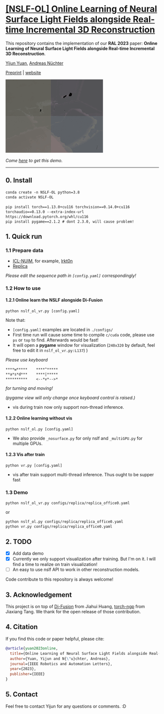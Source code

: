 # [[NSLF-OL] Online Learning of Neural Surface Light Fields alongside Real-time Incremental 3D Reconstruction](https://jarrome.github.io/NSLF-OL/)

This repository contains the implementation of our **RAL 2023** paper: **Online Learning of Neural Surface Light Fields alongside Real-time Incremental 3D Reconstruction**.

[Yijun Yuan](https://jarrome.github.io/), [Andreas Nüchter](https://www.informatik.uni-wuerzburg.de/space/mitarbeiter/nuechter/)

[Preprint](http://arxiv.org/abs/2305.00282) |  [website](https://jarrome.github.io/NSLF-OL/)


<p align="left">
  <img src="./media/office0.gif" alt="vis during traning" />
</p>

*Come [here](https://github.com/Jarrome/NSLF-OL#13-demo) to get this demo.*

---

## 0. Install
```
conda create -n NSLF-OL python=3.8
conda activate NSLF-OL

pip install torch==1.13.0+cu116 torchvision==0.14.0+cu116 torchaudio==0.13.0 --extra-index-url https://download.pytorch.org/whl/cu116
pip install pygame==2.1.2 # dont 2.3.0, will cause problem!
```

## 1. Quick run
### 1.1 Prepare data
* [ICL-NUIM](https://www.doc.ic.ac.uk/~ahanda/VaFRIC/iclnuim.html), for example, [lrkt0n](http://www.doc.ic.ac.uk/~ahanda/living_room_traj0n_frei_png.tar.gz)
* [Replica](https://github.com/cvg/nice-slam/blob/master/scripts/download_replica.sh)

*Please edit the sequence path in `[config.yaml]` correspondingly!*

### 1.2 How to use
#### 1.2.1 Online learn the NSLF alongside Di-Fusion
```
python nslf_ol_vr.py [config.yaml]
```
Note that:
* `[config.yaml]` examples are located in `./configs/`
* First time run will cause some time to compile `c/cuda` code, please use `ps` or `top` to find. Afterwards would be fast!
* It will open a **pygame** window for visualization (`240x320` by default, feel free to edit it in `nslf_ol_vr.py:L137`)
)

*Please use keyboard*
```
****w*****    ****^*****
**a*s*d***    ****|***** 
**********    <--*v*-->*
```
*for turning and moving!*

*(pygame view will only change once keyboard control is raised.)*
* vis during train now only support non-thread inference. 

#### 1.2.2 Online learning without vis
```
python nslf_ol.py [config.yaml]
```
* We also provide `_nosurface.py` for only nslf and `_multiGPU.py` for multiple GPUs.


#### 1.2.3 Vis after train
```
python vr.py [config.yaml]
```
* vis after train support multi-thread inference. Thus ought to be supper fast


### 1.3 Demo
```
python nslf_ol_vr.py configs/replica/replica_office0.yaml
```
or
```
python nslf_ol.py configs/replica/replica_office0.yaml
python vr.py configs/replica/replica_office0.yaml
```

## 2. TODO
- [x] Add data demo
- [x] Currently we only support visualization after training. But I'm on it. I will find a time to realize on train visualization!
- [ ] An easy to use nslf API to work in other reconstruction models.

Code contribute to this repository is always welcome!

## 3. Acknowledgement
This project is on top of [Di-Fusion](https://github.com/huangjh-pub/di-fusion) from Jiahui Huang, [torch-ngp](https://github.com/ashawkey/torch-ngp) from Jiaxiang Tang. We thank for the open release of those contribution.

## 4. Citation
If you find this code or paper helpful, please cite:
```bibtex
@article{yuan2023online,
  title={Online Learning of Neural Surface Light Fields alongside Real-time Incremental 3D Reconstruction},
  author={Yuan, Yijun and N{\"u}chter, Andreas},
  journal={IEEE Robotics and Automation Letters},
  year={2023},
  publisher={IEEE}
}
```

## 5. Contact
Feel free to contact Yijun for any questions or comments. :D
